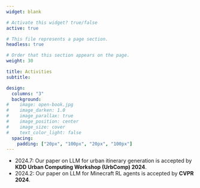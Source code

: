 ```yaml
---
widget: blank

# Activate this widget? true/false
active: true

# This file represents a page section.
headless: true

# Order that this section appears on the page.
weight: 30

title: Activities
subtitle:

design:
  columns: "3"
  background:
#    image: open-book.jpg
#    image_darken: 1.0
#    image_parallax: true
#    image_position: center
#    image_size: cover
#    text_color_light: false
  spacing:
    padding: ["20px", "100px", "20px", "100px"]
---
```






* 2024.7: Our paper on LLM for urban itinerary generation is accepted by **KDD Urban Computing Workshop (UrbComp) 2024**.
* 2024.2: Our paper on LLM for Minecraft RL agents is accepted by **CVPR 2024**.





 
